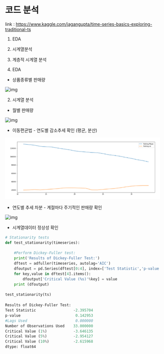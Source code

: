 # 코드 분석

link : https://www.kaggle.com/jagangupta/time-series-basics-exploring-traditional-ts



1. EDA
2. 시계열분석
3. 계층적 시계열 분석



1. EDA



- 상품종류별 판매량

![img](https://www.kaggleusercontent.com/kf/2680288/eyJhbGciOiJkaXIiLCJlbmMiOiJBMTI4Q0JDLUhTMjU2In0..qT8e5SmfhEwW2txq-uQu6A.JhWyrJWUX9VTzcEfAlj32lqg0xECA7skeFkWQy1EICdjjrwNvBvczpMxoUTP5bNKaAYr-2vkr4X3jA7bzexnleKu5XELc0pclGZRFG33RyQcuJ23Sv9rFKL0lPZZMtIkziXMe8r-J5LmvgRNvPY2ycf1l5ecPOOMKLrv19iaxvGVnCWT4OeQnKUXnnwWNA5jG6vF-1QWWhfSEKeone9lgPZso0SLq_wG9TfuTao7m_fKb3Dw4A0_AfR8sutmIqxzBk_p2-puY_WnDHQlJCtcOp6toHrPtLS3aivJzUGLFF1B5x5R0gLu8ksaAgZ1zyyiMU8K2FJeBVd0bTQiJt6AIjenbFffKe2S8fU0mhb5fw-yfmrYUW7xgdMyERqKTt4seUHZffVdrYqdOGOGoskHO_H6YTomKULQGSOhaYlD82Tv40Q-lZdMbd1HDp1E8Tn8aEcCgB3YmjIHEhvOmIHxVg-6JtOSK_EzN3CTVDVT2FrXnH8QWrbVPYQ3AnI2ZNUQeLkzkSSkZO9bgGZ7ZTgBtR4TLoV_hmH5Kd-jpybP3WeirtC6zFCTrjJ7eCT0bnF8YqPUvqTlFBE5nNPo79_l707Qa1QWHvHBXHKlxiZgb8xWxU5TaPrNeSJJ9N7qrf-UUQo-fW8wFB8h8vU1s8QbCGh-KbH34KkCeA6qw2xXuVlW2wXbpGCODrOWuF9qO8CM.esDmXUS8u1gTESNW35RPCg/__results___files/__results___7_0.png)



2.  시계열 분석

- 월별 판매량

![img](https://www.kaggleusercontent.com/kf/2680288/eyJhbGciOiJkaXIiLCJlbmMiOiJBMTI4Q0JDLUhTMjU2In0..qT8e5SmfhEwW2txq-uQu6A.JhWyrJWUX9VTzcEfAlj32lqg0xECA7skeFkWQy1EICdjjrwNvBvczpMxoUTP5bNKaAYr-2vkr4X3jA7bzexnleKu5XELc0pclGZRFG33RyQcuJ23Sv9rFKL0lPZZMtIkziXMe8r-J5LmvgRNvPY2ycf1l5ecPOOMKLrv19iaxvGVnCWT4OeQnKUXnnwWNA5jG6vF-1QWWhfSEKeone9lgPZso0SLq_wG9TfuTao7m_fKb3Dw4A0_AfR8sutmIqxzBk_p2-puY_WnDHQlJCtcOp6toHrPtLS3aivJzUGLFF1B5x5R0gLu8ksaAgZ1zyyiMU8K2FJeBVd0bTQiJt6AIjenbFffKe2S8fU0mhb5fw-yfmrYUW7xgdMyERqKTt4seUHZffVdrYqdOGOGoskHO_H6YTomKULQGSOhaYlD82Tv40Q-lZdMbd1HDp1E8Tn8aEcCgB3YmjIHEhvOmIHxVg-6JtOSK_EzN3CTVDVT2FrXnH8QWrbVPYQ3AnI2ZNUQeLkzkSSkZO9bgGZ7ZTgBtR4TLoV_hmH5Kd-jpybP3WeirtC6zFCTrjJ7eCT0bnF8YqPUvqTlFBE5nNPo79_l707Qa1QWHvHBXHKlxiZgb8xWxU5TaPrNeSJJ9N7qrf-UUQo-fW8wFB8h8vU1s8QbCGh-KbH34KkCeA6qw2xXuVlW2wXbpGCODrOWuF9qO8CM.esDmXUS8u1gTESNW35RPCg/__results___files/__results___9_0.png)

- 이동편균법 - 연도별 감소추세 확인 (평균, 분산)

![image-20220216162952197](images/가상환경설치/image-20220216162952197.png)

- 연도별 추세 차분 - 계절마다 주기적인 판매량 확인

![img](https://www.kaggleusercontent.com/kf/2680288/eyJhbGciOiJkaXIiLCJlbmMiOiJBMTI4Q0JDLUhTMjU2In0..qT8e5SmfhEwW2txq-uQu6A.JhWyrJWUX9VTzcEfAlj32lqg0xECA7skeFkWQy1EICdjjrwNvBvczpMxoUTP5bNKaAYr-2vkr4X3jA7bzexnleKu5XELc0pclGZRFG33RyQcuJ23Sv9rFKL0lPZZMtIkziXMe8r-J5LmvgRNvPY2ycf1l5ecPOOMKLrv19iaxvGVnCWT4OeQnKUXnnwWNA5jG6vF-1QWWhfSEKeone9lgPZso0SLq_wG9TfuTao7m_fKb3Dw4A0_AfR8sutmIqxzBk_p2-puY_WnDHQlJCtcOp6toHrPtLS3aivJzUGLFF1B5x5R0gLu8ksaAgZ1zyyiMU8K2FJeBVd0bTQiJt6AIjenbFffKe2S8fU0mhb5fw-yfmrYUW7xgdMyERqKTt4seUHZffVdrYqdOGOGoskHO_H6YTomKULQGSOhaYlD82Tv40Q-lZdMbd1HDp1E8Tn8aEcCgB3YmjIHEhvOmIHxVg-6JtOSK_EzN3CTVDVT2FrXnH8QWrbVPYQ3AnI2ZNUQeLkzkSSkZO9bgGZ7ZTgBtR4TLoV_hmH5Kd-jpybP3WeirtC6zFCTrjJ7eCT0bnF8YqPUvqTlFBE5nNPo79_l707Qa1QWHvHBXHKlxiZgb8xWxU5TaPrNeSJJ9N7qrf-UUQo-fW8wFB8h8vU1s8QbCGh-KbH34KkCeA6qw2xXuVlW2wXbpGCODrOWuF9qO8CM.esDmXUS8u1gTESNW35RPCg/__results___files/__results___12_0.png)

- 시계열데이터 정상성 확인

```python
# Stationarity tests
def test_stationarity(timeseries):
    
    #Perform Dickey-Fuller test:
    print('Results of Dickey-Fuller Test:')
    dftest = adfuller(timeseries, autolag='AIC')
    dfoutput = pd.Series(dftest[0:4], index=['Test Statistic','p-value','#Lags Used','Number of Observations Used'])
    for key,value in dftest[4].items():
        dfoutput['Critical Value (%s)'%key] = value
    print (dfoutput)

test_stationarity(ts)

Results of Dickey-Fuller Test:
Test Statistic                 -2.395704
p-value                         0.142953
#Lags Used                      0.000000
Number of Observations Used    33.000000
Critical Value (1%)            -3.646135
Critical Value (5%)            -2.954127
Critical Value (10%)           -2.615968
dtype: float64
```





